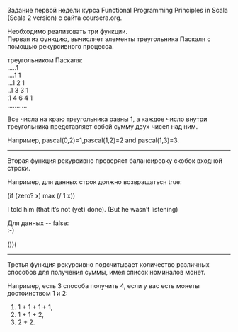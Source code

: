 Задание первой недели курса Functional Programming Principles in Scala (Scala 2 version) с сайта coursera.org.

Необходимо реализовать три функции.  
Первая из функцию, вычисляет элементы треугольника Паскаля с помощью рекурсивного процесса.

треугольником Паскаля:  
.....1  
....1 1  
...1 2 1  
..1 3 3 1  
.1 4 6 4 1  
...........  

Все числа на краю треугольника равны 1, а каждое число внутри треугольника представляет собой сумму двух чисел над ним.
 
Например, pascal(0,2)=1,pascal(1,2)=2 and pascal(1,3)=3.
 
-------------------------------------------------------------------------------  
Вторая функция рекурсивно проверяет балансировку скобок входной строки. 

Например, для данных строк должно возвращаться true:  

 (if (zero? x) max (/ 1 x))

 I told him (that it’s not (yet) done). (But he wasn’t listening)

Для данных -- false:  
 :-)
 
 ())(
 
---------------------------------------------------------------------------------  
Третья функция рекурсивно подсчитывает количество различных способов для получения суммы, имея список номиналов монет.

Например, есть 3 способа получить 4, если у вас есть монеты достоинством 1 и 2:  
  1. 1 + 1 + 1 + 1,  
  2. 1 + 1 + 2,  
  3. 2 + 2.
